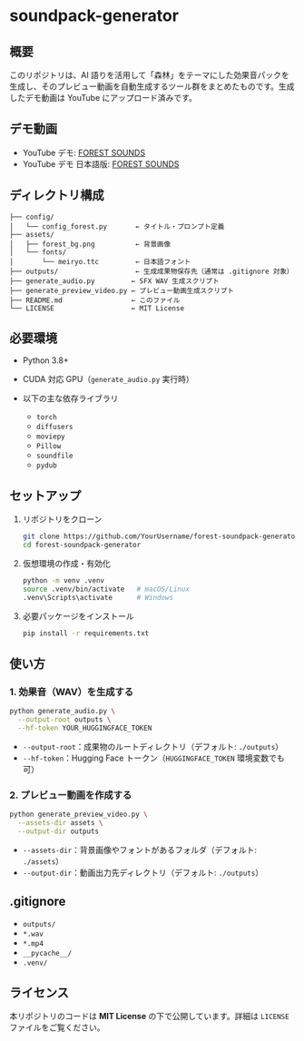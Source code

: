 # soundpack-generator

## 概要

このリポジトリは、AI 語りを活用して「森林」をテーマにした効果音パックを生成し、そのプレビュー動画を自動生成するツール群をまとめたものです。生成したデモ動画は YouTube にアップロード済みです。

## デモ動画

* YouTube デモ: [FOREST SOUNDS](https://www.youtube.com/watch?v=qlhQRn4cVPc)
* YouTube デモ 日本語版: [FOREST SOUNDS](https://www.youtube.com/watch?v=msS2McuqIUo)

## ディレクトリ構成

```
├── config/
│   └── config_forest.py       ← タイトル・プロンプト定義
├── assets/
│   ├── forest_bg.png          ← 背景画像
│   └── fonts/
│       └── meiryo.ttc         ← 日本語フォント
├── outputs/                   ← 生成成果物保存先（通常は .gitignore 対象）
├── generate_audio.py         ← SFX WAV 生成スクリプト
├── generate_preview_video.py ← プレビュー動画生成スクリプト
├── README.md                 ← このファイル
└── LICENSE                   ← MIT License
```

## 必要環境

* Python 3.8+
* CUDA 対応 GPU（`generate_audio.py` 実行時）
* 以下の主な依存ライブラリ

  * `torch`
  * `diffusers`
  * `moviepy`
  * `Pillow`
  * `soundfile`
  * `pydub`

## セットアップ

1. リポジトリをクローン

   ```bash
   git clone https://github.com/YourUsername/forest-soundpack-generator.git
   cd forest-soundpack-generator
   ```
2. 仮想環境の作成・有効化

   ```bash
   python -m venv .venv
   source .venv/bin/activate   # macOS/Linux
   .venv\Scripts\activate      # Windows
   ```
3. 必要パッケージをインストール

   ```bash
   pip install -r requirements.txt
   ```

## 使い方

### 1. 効果音（WAV）を生成する

```bash
python generate_audio.py \
  --output-root outputs \
  --hf-token YOUR_HUGGINGFACE_TOKEN
```

* `--output-root`：成果物のルートディレクトリ（デフォルト: `./outputs`）
* `--hf-token`：Hugging Face トークン（`HUGGINGFACE_TOKEN` 環境変数でも可）

### 2. プレビュー動画を作成する

```bash
python generate_preview_video.py \
  --assets-dir assets \
  --output-dir outputs
```

* `--assets-dir`：背景画像やフォントがあるフォルダ（デフォルト: `./assets`）
* `--output-dir`：動画出力先ディレクトリ（デフォルト: `./outputs`）

## .gitignore

* `outputs/`
* `*.wav`
* `*.mp4`
* `__pycache__/`
* `.venv/`

## ライセンス

本リポジトリのコードは **MIT License** の下で公開しています。詳細は `LICENSE` ファイルをご覧ください。
